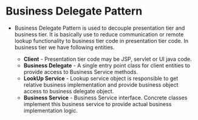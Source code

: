 # Business Delegate Pattern


- Business Delegate Pattern is used to decouple presentation tier and business tier. It is basically use to reduce communication or remote lookup functionality to business tier code in presentation tier code. In business tier we have following entities.

    - **Client** - Presentation tier code may be JSP, servlet or UI java code.
    - **Business Delegate** - A single entry point class for client entities to provide access to Business Service methods.
    - **LookUp Service** - Lookup service object is responsible to get relative business implementation and provide business object access to business delegate object.
    - **Business Service** - Business Service interface. Concrete classes implement this business service to provide actual business implementation logic.